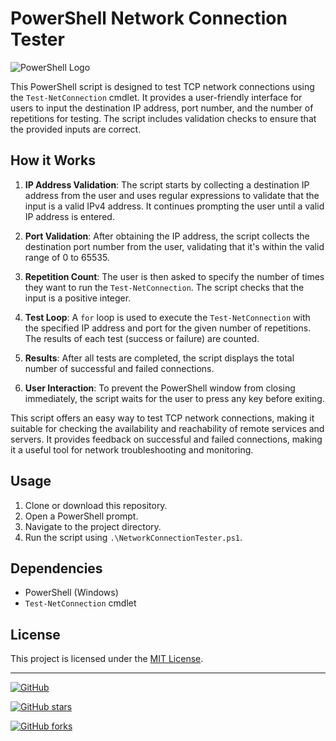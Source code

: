 # PowerShell Network Connection Tester

![PowerShell Logo](https://www.example.com/powershell-logo.png)

This PowerShell script is designed to test TCP network connections using the `Test-NetConnection` cmdlet. It provides a user-friendly interface for users to input the destination IP address, port number, and the number of repetitions for testing. The script includes validation checks to ensure that the provided inputs are correct.

## How it Works

1. **IP Address Validation**: The script starts by collecting a destination IP address from the user and uses regular expressions to validate that the input is a valid IPv4 address. It continues prompting the user until a valid IP address is entered.

2. **Port Validation**: After obtaining the IP address, the script collects the destination port number from the user, validating that it's within the valid range of 0 to 65535.

3. **Repetition Count**: The user is then asked to specify the number of times they want to run the `Test-NetConnection`. The script checks that the input is a positive integer.

4. **Test Loop**: A `for` loop is used to execute the `Test-NetConnection` with the specified IP address and port for the given number of repetitions. The results of each test (success or failure) are counted.

5. **Results**: After all tests are completed, the script displays the total number of successful and failed connections.

6. **User Interaction**: To prevent the PowerShell window from closing immediately, the script waits for the user to press any key before exiting.

This script offers an easy way to test TCP network connections, making it suitable for checking the availability and reachability of remote services and servers. It provides feedback on successful and failed connections, making it a useful tool for network troubleshooting and monitoring.

## Usage

1. Clone or download this repository.
2. Open a PowerShell prompt.
3. Navigate to the project directory.
4. Run the script using `.\NetworkConnectionTester.ps1`.

## Dependencies

- PowerShell (Windows)
- `Test-NetConnection` cmdlet

## License

This project is licensed under the [MIT License](LICENSE).

---

[![GitHub](https://img.shields.io/github/license/your-username/your-repo)](LICENSE)

[![GitHub stars](https://img.shields.io/github/stars/your-username/your-repo)](https://github.com/your-username/your-repo/stargazers)

[![GitHub forks](https://img.shields.io/github/forks/your-username/your-repo)](https://github.com/your-username/your-repo/network)

```markdown
